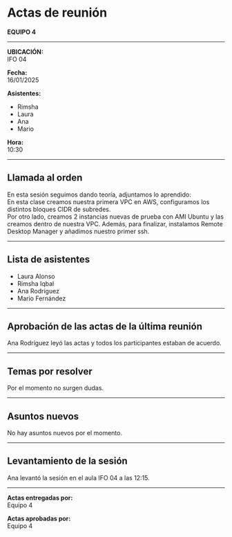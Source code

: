 # Actas de reunión

**EQUIPO 4**

---

**UBICACIÓN:**  
IFO 04

**Fecha:**  
16/01/2025

**Asistentes:**  
- Rimsha  
- Laura  
- Ana  
- Mario  

**Hora:**  
10:30

---

## Llamada al orden

En esta sesión seguimos dando teoría, adjuntamos lo aprendido:  
En esta clase creamos nuestra primera VPC en AWS, configuramos los distintos bloques CIDR de subredes.  
Por otro lado, creamos 2 instancias nuevas de prueba con AMI Ubuntu y las creamos dentro de nuestra VPC. Además, para finalizar, instalamos Remote Desktop Manager y añadimos nuestro primer ssh.

---

## Lista de asistentes

- Laura Alonso  
- Rimsha Iqbal  
- Ana Rodríguez  
- Mario Fernández

---

## Aprobación de las actas de la última reunión

Ana Rodríguez leyó las actas y todos los participantes estaban de acuerdo.

---

## Temas por resolver

Por el momento no surgen dudas.

---

## Asuntos nuevos

No hay asuntos nuevos por el momento.

---

## Levantamiento de la sesión

Ana levantó la sesión en el aula IFO 04 a las 12:15.

---

**Actas entregadas por:**  
Equipo 4

**Actas aprobadas por:**  
Equipo 4

